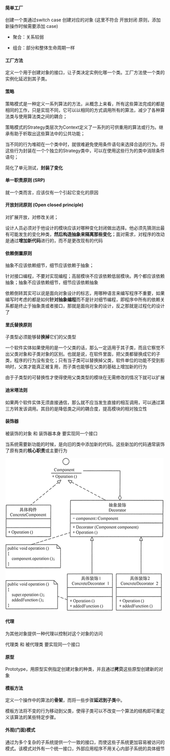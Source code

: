 

#### 简单工厂

创建一个类通过switch case 创建对应的对象 (这里不符合 开放封闭 原则，添加新操作时候需要添加 case)

- 聚合：关系较弱

- 组合：部分和整体生命周期一样



#### 工厂方法

定义一个用于创建对象的接口，让子类决定实例化哪一个类。工厂方法使一个类的实例化延迟到其子类。



#### 策略

策略模式是一种定义一系列算法的方法，从概念上来看，所有这些算法完成的都是相同的工作，只是实现不同，它可以以相同的方式调用所有的算法，减少了各种算法类与使用算法类之间的耦合；

策略模式的Strategy类层次为Context定义了一系列的可供重用的算法或行为。继承有助于析取出这些算法中的公共功能；

当不同的行为堆砌在一个类中时，就很难避免使用条件语句来选择合适的行为。将这些行为封装在一个个独立的Strategy类中，可以在使用这些行为的类中消除条件语句；

简化了单元测试，**封装了变化**



#### 单一职责原则 (SRP)

就一个类而言，应该仅有一个引起它变化的原因



#### 开放封闭原则 (Open closed principle)

对扩展开放，对修改关闭；

设计人员必须对于他设计的模块应该对哪种变化封闭做出选择。他必须先猜测出最有可能发生的变化种类，**然后构造抽象来隔离那些变化**；面对需求，对程序的改动是通过**增加新代码**进行的，而不是更改现有的代码



#### 依赖倒置原则

抽象不应该依赖细节，细节应该依赖于抽象；

针对接口编程，不要对实现编程；高层模块不应该依赖低层模块。两个都应该依赖抽象；抽象不应该依赖细节，细节应该依赖抽象

依赖倒转其实可以说是面向对象设计的标志，用哪种语言来编写程序不重要，如果编写时考虑的都是如何**针对抽象编程**而不是针对细节编程，即程序中所有的依赖关系都是终止于抽象类或者接口，那就是面向对象的设计，反之那就是过程化的设计了



#### 里氏替换原则

子类型必须能够替**换掉**它们的父类型

一个软件实体如果使用的是一个父类的话，那么一定适用于其子类，而且它察觉不出父类对象和子类对象的区别。也就是说，在软件里面，把父类都替换成它的子类，程序的行为没有变化；只有当子类可以替换掉父类，软件单位的功能不受到影响时，父类才能真正被复用，而子类也能够在父类的基础上增加新的行为

由于子类型的可替换性才使得使用父类类型的模块在无需修改的情况下就可以扩展



#### 迪米塔法则

如果两个软件实体无须直接通信，那么就不应当发生直接的相互调用，可以通过第三方转发该调用。其目的是降低类之间的耦合度，提高模块的相对独立性



#### 装饰器

被装饰的对象 和 装饰器本身 要实现同一个接口

当系统需要新功能的时候，是向旧的类中添加新的代码。这些新加的代码通常装饰了原有类的**核心职责**或主要行为



![装饰器模式的结构图](../img/装饰器模式的结构图.gif)



#### 代理

为其他对象提供一种代理以控制对这个对象的访问

代理类 和 被代理类 要实现同一个接口



#### 原型

Prototype，用原型实例指定创建对象的种类，并且通过**拷贝**这些原型创建新的对象



#### 模板方法

定义一个操作中的算法的**骨架**，而将一些步骤**延迟到子类**中。

模板方法将不变的行为移动到父类，使得子类可以不改变一个算法的结构即可重定义该算法的某些特定步骤。



#### 外观(门面)模式

通过为多个复杂的子系统提供一个一致的接口，而使这些子系统更加容易被访问的模式。该模式对外有一个统一接口，外部应用程序不用关心内部子系统的具体细节

